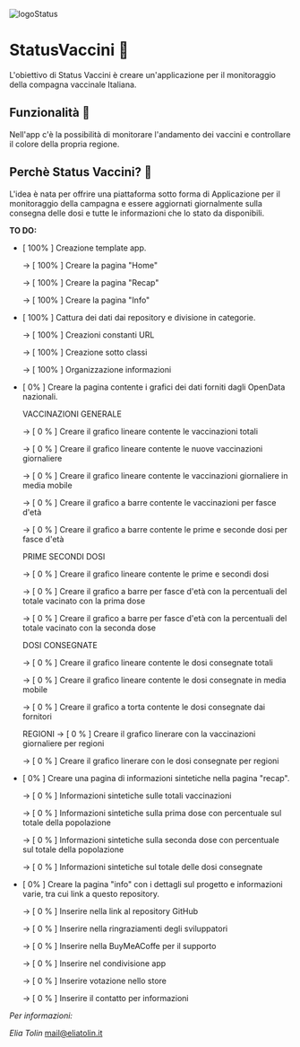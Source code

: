 ![logoStatus](https://user-images.githubusercontent.com/60351315/111628344-687f3500-87f0-11eb-9c74-88e804c07da9.png)

# StatusVaccini 🧬

L'obiettivo di Status Vaccini è creare un'applicazione per il monitoraggio della compagna vaccinale Italiana.

## Funzionalità 💉

Nell'app c'è la possibilità di monitorare l'andamento dei vaccini e controllare il colore della propria regione.

## Perchè Status Vaccini? 🦠

L'idea è nata per offrire una piattaforma sotto forma di Applicazione per il monitoraggio della campagna e essere aggiornati 
giornalmente sulla consegna delle dosi e tutte le informazioni che lo stato da disponibili.


**TO DO:**

- [ 100% ]  Creazione template app.

    -> [ 100% ] Creare la pagina "Home"
    
    -> [ 100% ] Creare la pagina "Recap"
    
    -> [ 100% ] Creare la pagina "Info"

- [ 100% ]  Cattura dei dati dai repository e divisione in categorie.

    -> [ 100% ] Creazioni constanti URL
    
    -> [ 100% ] Creazione sotto classi
    
    -> [ 100% ] Organizzazione informazioni
    

- [ 0% ]    Creare la pagina contente i grafici dei dati forniti dagli OpenData nazionali.

    VACCINAZIONI GENERALE
    
    -> [ 0 % ] Creare il grafico lineare contente le vaccinazioni totali
    
    -> [ 0 % ] Creare il grafico lineare contente le nuove vaccinazioni giornaliere
    
    -> [ 0 % ] Creare il grafico lineare contente le vaccinazioni giornaliere in media mobile
    
    -> [ 0 % ] Creare il grafico a barre contente le vaccinazioni per fasce d'età
    
    -> [ 0 % ] Creare il grafico a barre contente le prime e seconde dosi per fasce d'età
    

    PRIME SECONDI DOSI
    
    -> [ 0 % ] Creare il grafico lineare contente le prime e secondi dosi
    
    -> [ 0 % ] Creare il grafico a barre per fasce d'età con la percentuali del totale vacinato con la prima dose 
    
    -> [ 0 % ] Creare il grafico a barre per fasce d'età con la percentuali del totale vacinato con la seconda dose
    

    DOSI CONSEGNATE
    
    -> [ 0 % ] Creare il grafico lineare contente le dosi consegnate totali
    
    -> [ 0 % ] Creare il grafico lineare contente le dosi consegnate in media mobile
    
    -> [ 0 % ] Creare il grafico a torta contente le dosi consegnate dai fornitori
    

    REGIONI
    -> [ 0 % ] Creare il grafico linerare con la vaccinazioni giornaliere per regioni
    
    -> [ 0 % ] Creare il grafico linerare con le dosi consegnate per regioni
    


- [ 0% ]    Creare una pagina di informazioni sintetiche nella pagina "recap".

    -> [ 0 % ] Informazioni sintetiche sulle totali vaccinazioni
    
    -> [ 0 % ] Informazioni sintetiche sulla prima dose con percentuale sul totale della popolazione
    
    -> [ 0 % ] Informazioni sintetiche sulla seconda dose con percentuale sul totale della popolazione 
    
    -> [ 0 % ] Informazioni sintetiche sul totale delle dosi consegnate
    

- [ 0% ]    Creare la pagina "info" con i dettagli sul progetto e informazioni varie, tra cui link a questo repository.
 

    -> [ 0 % ] Inserire nella link al repository GitHub 
    
    -> [ 0 % ] Inserire nella ringraziamenti degli sviluppatori
    
    -> [ 0 % ] Inserire nella BuyMeACoffe per il supporto
    
    -> [ 0 % ] Inserire nel condivisione app
    
    -> [ 0 % ] Inserire votazione nello store
    
    -> [ 0 % ] Inserire il contatto per informazioni
    


*Per informazioni:*

_Elia Tolin_
mail@eliatolin.it
